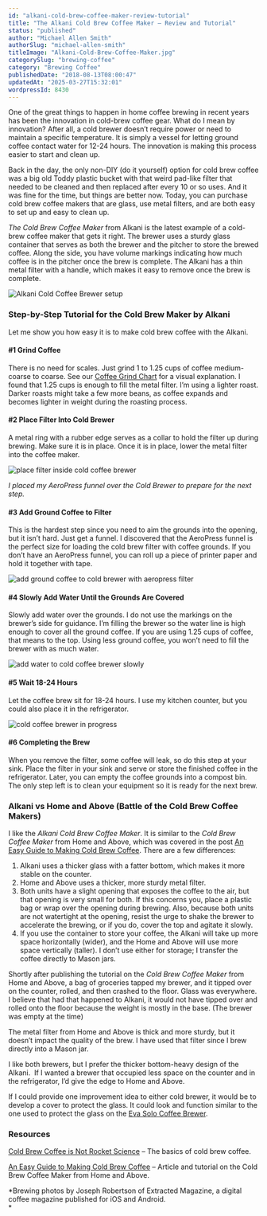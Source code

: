 ```yaml
---
id: "alkani-cold-brew-coffee-maker-review-tutorial"
title: "The Alkani Cold Brew Coffee Maker – Review and Tutorial"
status: "published"
author: "Michael Allen Smith"
authorSlug: "michael-allen-smith"
titleImage: "Alkani-Cold-Brew-Coffee-Maker.jpg"
categorySlug: "brewing-coffee"
category: "Brewing Coffee"
publishedDate: "2018-08-13T08:00:47"
updatedAt: "2025-03-27T15:32:01"
wordpressId: 8430
---
```


One of the great things to happen in home coffee brewing in recent years has been the innovation in cold-brew coffee gear. What do I mean by innovation? After all, a cold brewer doesn’t require power or need to maintain a specific temperature. It is simply a vessel for letting ground coffee contact water for 12-24 hours. The innovation is making this process easier to start and clean up.

Back in the day, the only non-DIY (do it yourself) option for cold brew coffee was a big old Toddy plastic bucket with that weird pad-like filter that needed to be cleaned and then replaced after every 10 or so uses. And it was fine for the time, but things are better now. Today, you can purchase cold brew coffee makers that are glass, use metal filters, and are both easy to set up and easy to clean up.

*The Cold Brew Coffee Maker* from Alkani is the latest example of a cold-brew coffee maker that gets it right. The brewer uses a sturdy glass container that serves as both the brewer and the pitcher to store the brewed coffee. Along the side, you have volume markings indicating how much coffee is in the pitcher once the brew is complete. The Alkani has a thin metal filter with a handle, which makes it easy to remove once the brew is complete.

![Alkani Cold Coffee Brewer setup](cold-brew-coffee-setup.jpg)

### Step-by-Step Tutorial for the Cold Brew Maker by Alkani

Let me show you how easy it is to make cold brew coffee with the Alkani.

#### #1 Grind Coffee

There is no need for scales. Just grind 1 to 1.25 cups of coffee medium-coarse to coarse. See our [Coffee Grind Chart](/coffee-grind-chart/) for a visual explanation. I found that 1.25 cups is enough to fill the metal filter. I’m using a lighter roast. Darker roasts might take a few more beans, as coffee expands and becomes lighter in weight during the roasting process.

#### #2 Place Filter Into Cold Brewer

A metal ring with a rubber edge serves as a collar to hold the filter up during brewing. Make sure it is in place. Once it is in place, lower the metal filter into the coffee maker.

![place filter inside cold coffee brewer](cold-brew-setup-with-aeropress-filter.jpg)

*I placed my AeroPress funnel over the Cold Brewer to prepare for the next step.*

#### #3 Add Ground Coffee to Filter

This is the hardest step since you need to aim the grounds into the opening, but it isn’t hard. Just get a funnel. I discovered that the AeroPress funnel is the perfect size for loading the cold brew filter with coffee grounds. If you don’t have an AeroPress funnel, you can roll up a piece of printer paper and hold it together with tape.

![add ground coffee to cold brewer with aeropress filter](cold-brew-add-coffee-aeropress-filter.jpg)

#### #4 Slowly Add Water Until the Grounds Are Covered

Slowly add water over the grounds. I do not use the markings on the brewer’s side for guidance. I’m filling the brewer so the water line is high enough to cover all the ground coffee. If you are using 1.25 cups of coffee, that means to the top. Using less ground coffee, you won’t need to fill the brewer with as much water.

![add water to cold coffee brewer slowly](cold-brew-add-water.jpg)

#### #5 Wait 18-24 Hours

Let the coffee brew sit for 18-24 hours. I use my kitchen counter, but you could also place it in the refrigerator.

![cold coffee brewer in progress](cold-brew-finished-side.jpg)

#### #6 Completing the Brew

When you remove the filter, some coffee will leak, so do this step at your sink. Place the filter in your sink and serve or store the finished coffee in the refrigerator. Later, you can empty the coffee grounds into a compost bin. The only step left is to clean your equipment so it is ready for the next brew.

### Alkani vs Home and Above (Battle of the Cold Brew Coffee Makers)

I like the *Alkani Cold Brew Coffee Maker*. It is similar to the *Cold Brew Coffee Maker* from Home and Above, which was covered in the post [An Easy Guide to Making Cold Brew Coffee](/easy-guide-making-cold-brew-coffee/). There are a few differences:

1.  Alkani uses a thicker glass with a fatter bottom, which makes it more stable on the counter.
2.  Home and Above uses a thicker, more sturdy metal filter.
3.  Both units have a slight opening that exposes the coffee to the air, but that opening is very small for both. If this concerns you, place a plastic bag or wrap over the opening during brewing. Also, because both units are not watertight at the opening, resist the urge to shake the brewer to accelerate the brewing, or if you do, cover the top and agitate it slowly.
4.  If you use the container to store your coffee, the Alkani will take up more space horizontally (wider), and the Home and Above will use more space vertically (taller). I don’t use either for storage; I transfer the coffee directly to Mason jars.

Shortly after publishing the tutorial on the *Cold Brew Coffee Maker* from Home and Above, a bag of groceries tapped my brewer, and it tipped over on the counter, rolled, and then crashed to the floor. Glass was everywhere. I believe that had that happened to Alkani, it would not have tipped over and rolled onto the floor because the weight is mostly in the base. (The brewer was empty at the time)

The metal filter from Home and Above is thick and more sturdy, but it doesn’t impact the quality of the brew. I have used that filter since I brew directly into a Mason jar.

I like both brewers, but I prefer the thicker bottom-heavy design of the Alkani.  If I wanted a brewer that occupied less space on the counter and in the refrigerator, I’d give the edge to Home and Above.

If I could provide one improvement idea to either cold brewer, it would be to develop a cover to protect the glass. It could look and function similar to the one used to protect the glass on the [Eva Solo Coffee Brewer](/eva-solo-coffee-brewing-tutorial/).

### Resources

[Cold Brew Coffee is Not Rocket Science](/cold-brew-coffee-is-not-rocket-science/) – The basics of cold brew coffee.

[An Easy Guide to Making Cold Brew Coffee](/easy-guide-making-cold-brew-coffee/) – Article and tutorial on the Cold Brew Coffee Maker from Home and Above.

*Brewing photos by Joseph Robertson of Extracted Magazine, a digital coffee magazine published for iOS and Android.  
*
